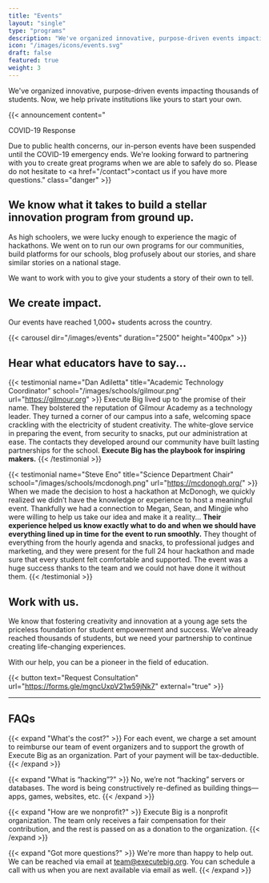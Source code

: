```yaml
---
title: "Events"
layout: "single"
type: "programs"
description: "We've organized innovative, purpose-driven events impacting thousands of students. Now, we help private institutions like yours to start your own."
icon: "/images/icons/events.svg"
draft: false
featured: true
weight: 3
---
```


We've organized innovative, purpose-driven events impacting thousands of students. Now, we help private institutions like yours to start your own.

<!-- Announcement Block -->
{{< announcement content="<p class='title'>COVID-19 Response</p>Due to public health concerns, our in-person events have been suspended until the COVID-19 emergency ends. We're looking forward to partnering with you to create great programs when we are able to safely do so. Please do not hesitate to <a href=\"/contact\">contact us</a> if you have more questions." class="danger" >}}

## We know what it takes to build a stellar innovation program from ground up.

As high schoolers, we were lucky enough to experience the magic of hackathons. We went on to run our own programs for our communities, build platforms for our schools, blog profusely about our stories, and share similar stories on a national stage.

We want to work with you to give your students a story of their own to tell.

## We create impact.

Our events have reached 1,000+ students across the country.

{{< carousel dir="/images/events" duration="2500" height="400px" >}}

## Hear what educators have to say...

{{< testimonial name="Dan Adiletta" title="Academic Technology Coordinator" school="/images/schools/gilmour.png" url="https://gilmour.org" >}}
Execute Big lived up to the promise of their name. They bolstered the reputation of Gilmour Academy as a technology leader. They turned a corner of our campus into a safe, welcoming space crackling with the electricity of student creativity. The white-glove service in preparing the event, from security to snacks, put our administration at ease. The contacts they developed around our community have built lasting partnerships for the school. **Execute Big has the playbook for inspiring makers.**
{{< /testimonial >}}

{{< testimonial name="Steve Eno" title="Science Department Chair" school="/images/schools/mcdonogh.png" url="https://mcdonogh.org/" >}}
When we made the decision to host a hackathon at McDonogh, we quickly realized we didn’t have the knowledge or experience to host a meaningful event. Thankfully we had a connection to Megan, Sean, and Mingjie who were willing to help us take our idea and make it a reality... **Their experience helped us know exactly what to do and when we should have everything lined up in time for the event to run smoothly.** They thought of everything from the hourly agenda and snacks, to professional judges and marketing, and they were present for the full 24 hour hackathon and made sure that every student felt comfortable and supported. The event was a huge success thanks to the team and we could not have done it without them.
{{< /testimonial >}}

## Work with us.

We know that fostering creativity and innovation at a young age sets the priceless foundation for student empowerment and success. We’ve already reached thousands of students, but we need your partnership to continue creating life-changing experiences.

With our help, you can be a pioneer in the field of education.

{{< button text="Request Consultation" url="https://forms.gle/mgncUxpV21w59jNk7" external="true" >}}

---

## FAQs

{{< expand "What's the cost?" >}}
For each event, we charge a set amount to reimburse our team of event organizers and to support the growth of Execute Big as an organization. Part of your payment will be tax-deductible.
{{< /expand >}}

{{< expand "What is “hacking”?" >}}
No, we’re not “hacking” servers or databases. The word is being constructively re-defined as building things—apps, games, websites, etc.
{{< /expand >}}

{{< expand "How are we nonprofit?" >}}
Execute Big is a nonprofit organization. The team only receives a fair compensation for their contribution, and the rest is passed on as a donation to the organization.
{{< /expand >}}

{{< expand "Got more questions?" >}}
We're more than happy to help out. We can be reached via email at team@executebig.org. You can schedule a call with us when you are next available via email as well.
{{< /expand >}}